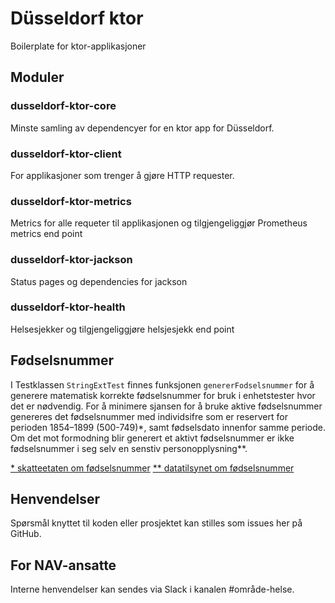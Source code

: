 # Düsseldorf ktor
Boilerplate for ktor-applikasjoner

## Moduler

### dusseldorf-ktor-core
Minste samling av dependencyer for en ktor app for Düsseldorf.

### dusseldorf-ktor-client
For applikasjoner som trenger å gjøre HTTP requester.

### dusseldorf-ktor-metrics
Metrics for alle requeter til applikasjonen og tilgjengeliggjør Prometheus metrics end point

### dusseldorf-ktor-jackson
Status pages og dependencies for jackson

### dusseldorf-ktor-health
Helsesjekker og tilgjengeliggjøre helsjesjekk end point

## Fødselsnummer
I Testklassen `StringExtTest` finnes funksjonen `genererFodselsnummer` for å generere matematisk korrekte fødselsnummer for bruk i enhetstester hvor det er nødvendig.
For å minimere sjansen for å bruke aktive fødselsnummer genereres det fødselsnummer med individsifre som er reservert for perioden 1854–1899 (500-749)*, samt fødselsdato innenfor samme periode.
Om det mot formodning blir generert et aktivt fødselsnummer er ikke fødselsnummer i seg selv en senstiv personopplysning**.

[* skatteetaten om fødselsnummer](https://www.skatteetaten.no/person/folkeregister/fodsel-og-navnevalg/barn-fodt-i-norge/fodselsnummer/)
[** datatilsynet om fødselsnummer](https://www.datatilsynet.no/rettigheter-og-plikter/personopplysninger/fodselsnummer/)

## Henvendelser

Spørsmål knyttet til koden eller prosjektet kan stilles som issues her på GitHub.

## For NAV-ansatte

Interne henvendelser kan sendes via Slack i kanalen #område-helse.